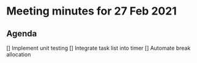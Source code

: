 # Meeting minutes for 27 Feb 2021

## Agenda
[] Implement unit testing
[] Integrate task list into timer
[] Automate break allocation
